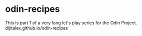 # odin-recipes
This is part 1 of a very long let's play series for the Odin Project.
dijitalex.github.io/odin-recipes